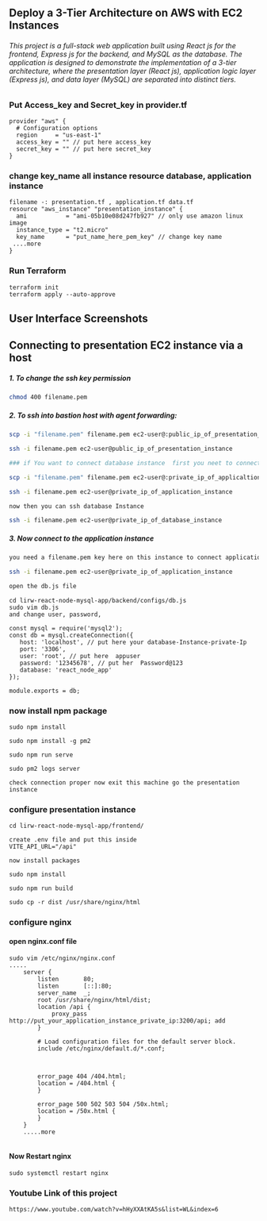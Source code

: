 
##  Deploy a 3-Tier Architecture on AWS with EC2 Instances 

###### This project is a full-stack web application built using React js for the frontend, Express js for the backend, and MySQL as the database. The application is designed to demonstrate the implementation of a 3-tier architecture, where the presentation layer (React js), application logic layer (Express js), and data layer (MySQL) are separated into distinct tiers.

### Put Access_key and Secret_key in provider.tf 
```
provider "aws" {
  # Configuration options
  region     = "us-east-1"
  access_key = "" // put here access_key 
  secret_key = "" // put here secret_key 
}

```

### change key_name all instance resource database, application instance

```
filename -: presentation.tf , application.tf data.tf 
resource "aws_instance" "presentation_instance" {
  ami           = "ami-05b10e08d247fb927" // only use amazon linux image 
  instance_type = "t2.micro"
  key_name      = "put_name_here_pem_key" // change key name 
 ....more
}
```

### Run Terraform 

```
terraform init 
terraform apply --auto-approve 
```

## User Interface Screenshots


## Connecting to presentation EC2 instance via a host
#####    1. To change the ssh key permission 
####    
```bash 
chmod 400 filename.pem 
```

#####    2. To ssh into bastion host with agent forwarding:
####    
```bash 
scp -i "filename.pem" filename.pem ec2-user@:public_ip_of_presentation_instance/home/ec2-user/

ssh -i filename.pem ec2-user@public_ip_of_presentation_instance  

### if You want to connect database instance  first you neet to connect application Instance

scp -i "filename.pem" filename.pem ec2-user@:private_ip_of_applicaltion_instance/home/ec2-user/

ssh -i filename.pem ec2-user@private_ip_of_application_instance 

now then you can ssh database Instance 

ssh -i filename.pem ec2-user@private_ip_of_database_instance 

```

#####    3. Now connect to the application instance
####    
```bash 
you need a filename.pem key here on this instance to connect application instance

ssh -i filename.pem ec2-user@private_ip_of_application_instance

open the db.js file 


```

```
cd lirw-react-node-mysql-app/backend/configs/db.js 
sudo vim db.js
and change user, password,

const mysql = require('mysql2');
const db = mysql.createConnection({
   host: 'localhost', // put here your database-Instance-private-Ip 
   port: '3306',
   user: 'root', // put here  appuser 
   password: '12345678', // put her  Password@123
   database: 'react_node_app'
});

module.exports = db; 

```

### now install npm package 
```
sudo npm install 

sudo npm install -g pm2 

sudo npm run serve

sudo pm2 logs server

check connection proper now exit this machine go the presentation instance 

``` 

### configure presentation instance 
``` 
cd lirw-react-node-mysql-app/frontend/

create .env file and put this inside 
VITE_API_URL="/api"

now install packages

sudo npm install 

sudo npm run build

sudo cp -r dist /usr/share/nginx/html

``` 

### configure nginx 
#### open nginx.conf file 
``` 
sudo vim /etc/nginx/nginx.conf 
.....
    server {
        listen       80;
        listen       [::]:80;
        server_name  _;
        root /usr/share/nginx/html/dist;
        location /api {
            proxy_pass http://put_your_application_instance_private_ip:3200/api; add 
        }

        # Load configuration files for the default server block.
        include /etc/nginx/default.d/*.conf;

        

        error_page 404 /404.html;
        location = /404.html {
        }

        error_page 500 502 503 504 /50x.html;
        location = /50x.html {
        }
    }
    .....more 


```
#### Now Restart nginx
```
sudo systemctl restart nginx   
```

### Youtube Link of this project 

``` 
https://www.youtube.com/watch?v=hHyXXAtKA5s&list=WL&index=6 
```
